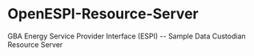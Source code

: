 # OpenESPI-Resource-Server
GBA Energy Service Provider Interface (ESPI) -- Sample Data Custodian Resource Server
